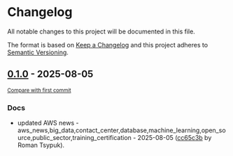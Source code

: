 # Changelog

All notable changes to this project will be documented in this file.

The format is based on [Keep a Changelog](http://keepachangelog.com/en/1.0.0/)
and this project adheres to [Semantic Versioning](http://semver.org/spec/v2.0.0.html).

<!-- insertion marker -->
## [0.1.0](https://github.com/tsypuk/aws-news/releases/tag/ver-2025-08-050.1.0) - 2025-08-05

<small>[Compare with first commit](https://github.com/tsypuk/aws-news/compare/c8c8deef96f71e0a4f5876d591cb4953ec21c2a7...ver-2025-08-05)</small>

### Docs

- updated AWS news - aws_news,big_data,contact_center,database,machine_learning,open_source,public_sector,training_certification - 2025-08-05 ([cc65c3b](https://github.com/tsypuk/aws-news/commit/cc65c3b3c31de387d57292084a3e17da733e9402) by Roman Tsypuk).

